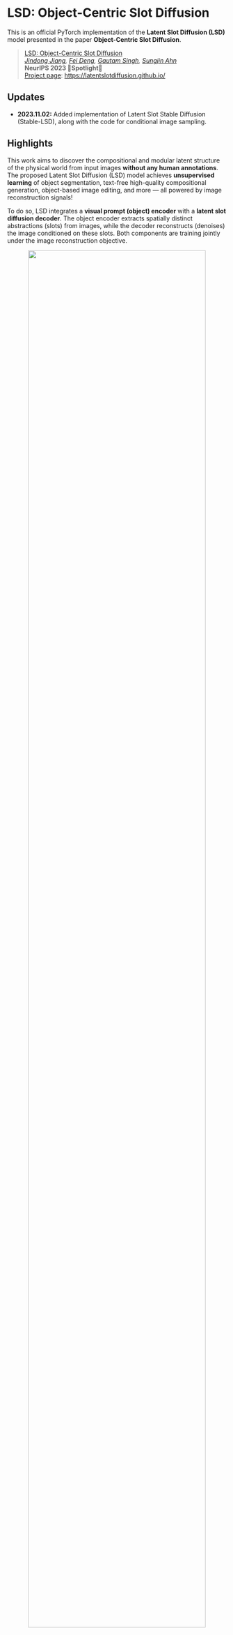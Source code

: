 # LSD: Object-Centric Slot Diffusion
This is an official PyTorch implementation of the **Latent Slot Diffusion (LSD)** model presented in the paper **Object-Centric Slot Diffusion**.

> [LSD: Object-Centric Slot Diffusion](https://arxiv.org/abs/2303.10834)   
> *[Jindong Jiang](https://jindongjiang.me/), [Fei Deng](https://scholar.google.com/citations?hl=en&user=F-V72fUAAAAJ&view_op=list_works&sortby=pubdate), [Gautam Singh](https://singhgautam.github.io/), [Sungjin Ahn](https://mlml.kaist.ac.kr/sungjinahn)*   
> **NeurIPS 2023 🌟Spotlight🌟**   
> [Project page](https://latentslotdiffusion.github.io/): https://latentslotdiffusion.github.io/   

## Updates
* **2023.11.02:** Added implementation of Latent Slot Stable Diffusion (Stable-LSD), along with the code for conditional image sampling.

## Highlights

This work aims to discover the compositional and modular latent structure of the physical world from input images **without any human annotations**. The proposed Latent Slot Diffusion (LSD) model achieves **unsupervised learning** of object segmentation, text-free high-quality compositional generation, object-based image editing, and more — all powered by image reconstruction signals!

To do so, LSD integrates a **visual prompt (object) encoder** with a **latent slot diffusion decoder**. The object encoder extracts spatially distinct abstractions (slots) from images, while the decoder reconstructs (denoises) the image conditioned on these slots. Both components are training jointly under the image reconstruction objective.

<p align="center">
  <img src="figures/method.png" width="90%" />
</p>


**Object-based Segmentation**: During unsupervised training phase, the object encoder learns to identify objects and semantically meaningful regions. This allows it to achieve unsupervised object-based segmentation and representation learning in multi-object scenarios (e.g., the MOVi benchmark) and part-based segmentation and representation learning in single object images (e.g. FFHQ human face dataset). We have observed a significant improvement in segmentation and representation quality over state-of-the-art models, such as a ~9% boost in mIoU on the MOVi-E dataset.

<p align="center">
  <img src="figures/segmentation.png" width="95%" />
</p>


**Text-Free Compositional Generation**: We further demonstrate the usefulness of the learned representation in downstream applications. For example, LSD can be used to generate high-resolution images without the need for text descriptions by constructing a visual concept library of the learned object representations. This includes the first application of the FFHQ dataset in this field!

<p align="center">
  <img src="figures/compositional_generation.png" width="95%" />
</p>


**Object-Based Image Editing**: Moreover, by manipulating object representations, we also demonstrate that LSD can be used for object-based image editing, such as object removal and background replacement in multi-object datasets, and face swapping in human face datasets.

<p align="center">
  <img src="figures/object_based_editing.png" width="95%" />
</p>

**LSD with Pre-Trained Diffusion Models**: In addition, we also conduct a preliminary investigation into the integration of pre-trained diffusion models in LSD and demonstrate its effectiveness in unsupervised object-centric representation learning and image generation in **real-world images**.

<p align="center">
  <img src="figures/stable_lsd_coco_samples.jpg" width="95%" />
</p>


## Repository Overview

We are releasing our implementation based on the [Diffusers library](https://huggingface.co/docs/diffusers/index) from Hugging Face. Our goal is to provide a concise and modularized implementation, while also allowing future studies to integrate existing models from the Diffusers library, such as efficient samplers and pre-trained diffusion modules, with our model.

Additionally, we are also sharing the data pre-processing script and evaluation script for computing the quantitative metrics. We hope that our code release will inspire future research and facilitate the real-world application of our model.

The project structure is shown below:

* `train_lsd.py`: Model training and visualization
* `src`: Source code
    * `data`: Data loading utilities
    * `eval`: Quantitative evaluation (LSD) and conditional image generation (Stable-LSD)
    * `models`: Core model definitions
        * `unet_with_pos.py`: Position-augmented latent diffusion decoder
        * `backbone.py`: Backbone CNN for object encoder
        * `slot_attn.py`: Slot Attention module for object encoder
* `scripts`: Helper scripts
    * `data_preprocess`: Dataset downloading and pre-processing
    * `environment.sh`: Environment setup
* `configs`: Configuration files for training and evaluation.

## Setup and Usage

### Dependencies

Setup your environment with our provided script in `scripts/environment.sh`. It includes the following steps:

Create a conda environment and activate it. Python version should not matter, I am using Python 3.11 because it is the most updated stable version at this moment.
```bash
conda create -n "lsd" python=3.11 -y 
conda activate lsd
```

Install pip toolkit and PyTorch library. I use the latest stable PyTorch version, note here you might need to select the cuda version compatible with your server.
```bash
conda install pip -y && python -m pip install torch torchvision torchaudio --index-url https://download.pytorch.org/whl/cu118
```

Other packages are installed using the following command.
```bash
python -m pip install -U diffusers transformers tensorboard matplotlib einops accelerate xformers scikit-learn scipy distinctipy
```

### Preparing Data

We have provided the data download and pre-processing code for the MOVi dataset under `scripts/data_preprocess/movi_kubric_dump_with_labels.py`. This code will download images, segmentations, and object attributes and save them in a similar format of the annotation in CLEVR datasets. Scripts for the CLEVR datasets are omitted as their process is straightforward, mainly involving simple downloads.

To run the script, you will need to create another conda environment which is also specified in the first line of `movi_kubric_dump_with_labels.py`.
```bash
conda create -n tfds
conda activate tfds
conda install pip -y
pip install tensorflow-datasets gcfs tqdm pillow
```

Then, you can run the data pre-processing code with the following command.
```bash
python scripts/data_preprocess/movi_kubric_dump_with_labels.py --dataset_split "movi-e" --data_dir "/path-to-movi-dataset"
```

### Training 

Once the above steps are finined, you can train the model using `train_lsd.py`. This file also contains code to visualize the segmentation mask in the validation step. The model training scripts for each dataset are stored in the configs subfolder. For example, `configs/movi-e/train.sh` provides the script to train the LSD on the movi-e dataset. 

Note that training with low-memory GPUs is possible by adjusting the `gradient_accumulation_steps` and `train_batch_size`. The actually batch size would be `gradient_accumulation_steps x num_processes x train_batch_size`.

```bash
CUDA_VISIBLE_DEVICES=0,1,2,3 accelerate launch --multi_gpu --num_processes=4 --main_process_port 29500 train_lsd.py \
--enable_xformers_memory_efficient_attention --dataloader_num_workers 4 --learning_rate 1e-4 \
--mixed_precision fp16 --num_validation_images 32 --val_batch_size 32 --max_train_steps 200000 \
--checkpointing_steps 25000 --checkpoints_total_limit 2 --gradient_accumulation_steps 1 \
--seed 42 --encoder_lr_scale 1.0 --train_split_portion 0.9 \
--output_dir /path_to_your_logs/lsd/movi-e/ \
--backbone_config configs/movi-e/backbone/config.json \
--slot_attn_config configs/movi-e/slot_attn/config.json \
--unet_config configs/movi-e/unet/config.json \
--scheduler_config configs/movi-e/scheduler/scheduler_config.json \
--dataset_root /path_to_your_movi/movi-e/movi-e-train-with-label/images/ \
--dataset_glob '**/*.png' --train_batch_size 32 --resolution 256 --validation_steps 5000 \
--tracker_project_name latent_slot_diffusion
```

Currently, we provide the configurations for the movi-e experiment. We will provide the configs for other dataset shortly. In the meantime, please refer to the appendix of our paper for details on other experiment and use the config export script in each component file to generate the config. 

### Evaluation

> **Evaluation Metrics Clarification** Our paper presents mBO and mIoU metrics averaged by objects. An alternative is image-wise averaging. The revised src/eval/eval.py now supports both. Please select the method that fits your comparative analysis for accurate assessment.

We have provided an evaluation script in `src/eval/eval.py` to calculate quantitative results like segmentation and attribute prediction. Please ensure the dataset name is part of the path, as the script uses it to automatically determine the annotation format. 

The evaluation code currently supports the movi series, clevr_with_masks, and clevrtex. Instructions for using eval.py with different datasets can be found in configs, with the movi-e dataset example located in `configs/movi-e/eval.sh.`

```bash
CUDA_VISIBLE_DEVICES=0 accelerate launch --num_processes=1 src/eval/eval.py \
--ckpt_path /path_to_your_logs/lsd/movi-e/output_norm_linear/checkpoint-xxx/ \
--dataset_root /path_to_your_movi/movi-e/movi-e-val-with-label/images/ \
--dataset_glob '**/*.png' --resolution 256 --linear_prob_train_portion 0.83 \
--enable_xformers_memory_efficient_attention --mixed_precision fp16
```

For Stable-LSD, we have provided an script `src/eval/eval_stable_lsd_generation.py` for conditional image generation with real-world objects using different value of classifier-free guidance and seeds for sampling. Instructions are provided in  `configs/coco/image_sampling.sh.`

```bash
CUDA_VISIBLE_DEVICES=0  python src/eval/eval_stable_lsd_generation.py \
--ckpt_path /path_to_your_logs/lsd/coco/stable_lsd/checkpoint-xxx/ \
--output_dir /path_to_your_image_logs \
--enable_xformers_memory_efficient_attention --mixed_precision fp16 --num_workers 4
```

## Citation

If you find this code useful for your research, please cite our paper with the following BibTeX entry

```
@article{jiang2023object,
  title={Object-Centric Slot Diffusion},
  author={Jiang, Jindong and Deng, Fei and Singh, Gautam and Ahn, Sungjin},
  journal={NeurIPS},
  year={2023}
}
```
